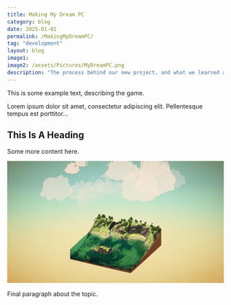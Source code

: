 ```yaml
---
title: Making My Dream PC
category: blog
date: 2025-01-01
permalink: /MakingMyDreamPC/
tag: "development"
layout: blog
image1: 
image2: /assets/Pictures/MyDreamPC.png
description: "The process behind our new project, and what we learned along the way. Includes a look at our tools and shading pipeline."
---
```

This is some example text, describing the game.

Lorem ipsum dolor sit amet, consectetur adipiscing elit. Pellentesque tempus est porttitor...

## This Is A Heading

Some more content here.

![Sub Image](/assets/Pictures/InDeepWatersCover.png)

Final paragraph about the topic.